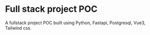# Full stack project POC

A fullstack project POC built using Python, Fastapi, Postgresql, Vue3, Tailwind css.
